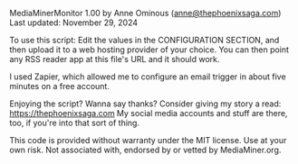 MediaMinerMonitor 1.00
by Anne Ominous (anne@thephoenixsaga.com)
Last updated: November 29, 2024

To use this script: Edit the values in the CONFIGURATION SECTION, and then upload it to a web hosting provider of your choice.
You can then point any RSS reader app at this file's URL and it should work.

I used Zapier, which allowed me to configure an email trigger in
about five minutes on a free account.
 
Enjoying the script? Wanna say thanks?
Consider giving my story a read: https://thephoenixsaga.com
My social media accounts and stuff are there, too, if you're into that sort of thing.

This code is provided without warranty under the MIT license. Use at your own risk.
Not associated with, endorsed by or vetted by MediaMiner.org. 

